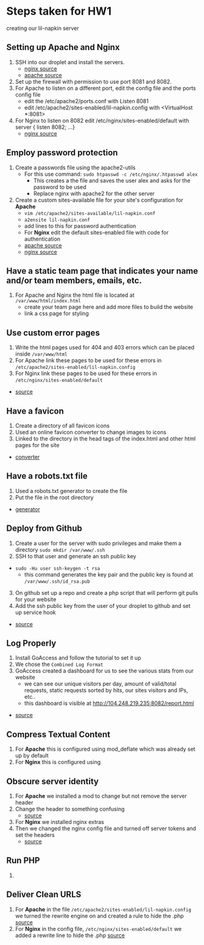 # Steps taken for HW1 
creating our lil-napkin server

## Setting up Apache and Nginx
1. SSH into our droplet and install the servers.
    - [nginx source](https://www.digitalocean.com/community/tutorials/how-to-install-nginx-on-ubuntu-16-04)
    - [apache source](https://www.digitalocean.com/community/tutorials/how-to-install-the-apache-web-server-on-ubuntu-16-04)
2. Set up the firewall with permission to use port 8081 and 8082.
3. For Apache to listen on a different port, edit the config file and the ports config file
    - edit the /etc/apache2/ports.conf with Listen 8081
    - edit /etc/apache2/sites-enabled/lil-napkin.config with <VirtualHost *:8081>
4. For Nginx to listen on 8082 edit /etc/nginx/sites-enabled/default with server { listen 8082; ...}
   - [nginx source](https://stackoverflow.com/questions/10829402/how-to-start-nginx-via-different-portother-than-80)

## Employ password protection
1. Create a passwords file using the apache2-utils
   - For this use command:
    `sudo htpasswd -c /etc/nginx/.htpasswd alex`
     - This creates a the file and saves the user alex and asks for the password to be used
     - Replace nginx with apache2 for the other server
2. Create a custom sites-available file for your site's configuration for **Apache**
   - `vim /etc/apache2/sites-available/lil-napkin.conf`
   - `a2ensite lil-napkin.conf`
   - add lines to this for password authentication
   - For **Nginx** edit the default sites-enabled file with code for authentication
   - [apache source](https://www.digitalocean.com/community/tutorials/how-to-set-up-password-authentication-with-apache-on-ubuntu-14-04)
   - [nginx source](https://www.digitalocean.com/community/tutorials/how-to-set-up-password-authentication-with-nginx-on-ubuntu-14-04)
   
## Have a static team page that indicates your name and/or team members, emails, etc.
1. For Apache and Nginx the html file is located at `/var/www/html/index.html`
    - create your team page here and add more files to build the website
    - link a css page for styling
    
## Use custom error pages
1. Write the html pages used for 404 and 403 errors which can be placed inside `/var/www/html`
2. For Apache link these pages to be used for these errors in `/etc/apache2/sites-enabled/lil-napkin.config`
3. For Nginx link these pages to be used for these errors in `/etc/nginx/sites-enabled/default`
  - [source](https://www.digitalocean.com/community/tutorials/how-to-configure-nginx-to-use-custom-error-pages-on-ubuntu-14-04)

## Have a favicon
1. Create a directory of all favicon icons
2. Used an online favicon converter to change images to icons
3. Linked to the directory in the head tags of the index.html and other html pages for the site
  - [converter](https://www.favicon-generator.org/)

## Have a robots.txt file
1. Used a robots.txt generator to create the file
2. Put the file in the root directory
  - [generator](http://tools.seobook.com/robots-txt/generator/)

## Deploy from Github
1. Create a user for the server with sudo privileges and make them a directory `sudo mkdir /var/www/.ssh`
2. SSH to that user and generate an ssh public key
  - `sudo -Hu user ssh-keygen -t rsa`
    - this command generates the key pair and the public key is found at `/var/www/.ssh/id_rsa.pub`
3. On github set up a repo and create a php script that will perform git pulls for your website
4. Add the ssh public key from the user of your droplet to github and set up service hook
 - [source](https://gist.github.com/oodavid/1809044)

## Log Properly
1. Install GoAccess and follow the tutorial to set it up
2. We chose the `Combined Log Format`
3. GoAccess created a dashboard for us to see the various stats from our website
   - we can see our unique visitors per day, amount of valid/total requests, static requests sorted by hits, our sites visitors and IPs, etc..
   - this dashboard is visible at http://104.248.219.235:8082/report.html
  - [source](https://goaccess.io/get-started)

## Compress Textual Content
 1. For **Apache** this is configured using mod_deflate which was already set up by default
 2. For **Nginx** this is configured using  

## Obscure server identity
 1. For **Apache** we installed a mod to change but not remove the server header
 2. Change the header to something confusing
    - [source](https://www.tecmint.com/change-apache-server-name-to-anything-in-server-headers/)
 3. For **Nginx** we installed nginx extras
 4. Then we changed the nginx config file and turned off server tokens and set the headers
    - [source](https://stackoverflow.com/questions/246227/how-do-you-change-the-server-header-returned-by-nginx)

## Run PHP
 1.

## Deliver Clean URLS
 1. For **Apache** in the file `/etc/apache2/sites-enabled/lil-napkin.config` we turned the rewrite engine on and created a rule to hide the .php
 [source](https://support.hostgator.com/articles/apache-mod_rewrite-and-examples)
 2. For **Nginx** in the config file, `/etc/nginx/sites-enabled/default` we added a rewrite line to hide the .php
 [source](https://www.codesmite.com/article/clean-url-rewrites-using-nginx)


